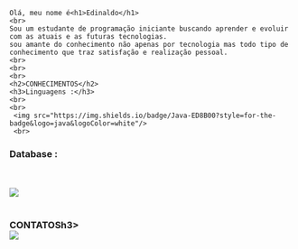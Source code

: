     Olá, meu nome é<h1>Edinaldo</h1>
    <br>
    Sou um estudante de programação iniciante buscando aprender e evoluir com as atuais e as futuras tecnologias.
    sou amante do conhecimento não apenas por tecnologia mas todo tipo de conhecimento que traz satisfação e realização pessoal.
    <br>
    <br>
    <br>
    <h2>CONHECIMENTOS</h2>
    <h3>Linguagens :</h3>
    <br>
    <br>
     <img src="https://img.shields.io/badge/Java-ED8B00?style=for-the-badge&logo=java&logoColor=white"/>
     <br>
   <h3>Database :</h3>
    <br>
    <br>
     <img src="https://img.shields.io/badge/Microsoft%20SQL%20Server-CC2927?style=for-thebadge&logo=microsoft%20sql%20server&logoColor=white" />
    <br>
    <br>
   <h3>CONTATOS</body>h3>
   <br>
     <img src="https://img.shields.io/badge/LinkedIn-0077B5?style=for-the-badge&logo=linkedin&logoColor=white" />
   
  
 


